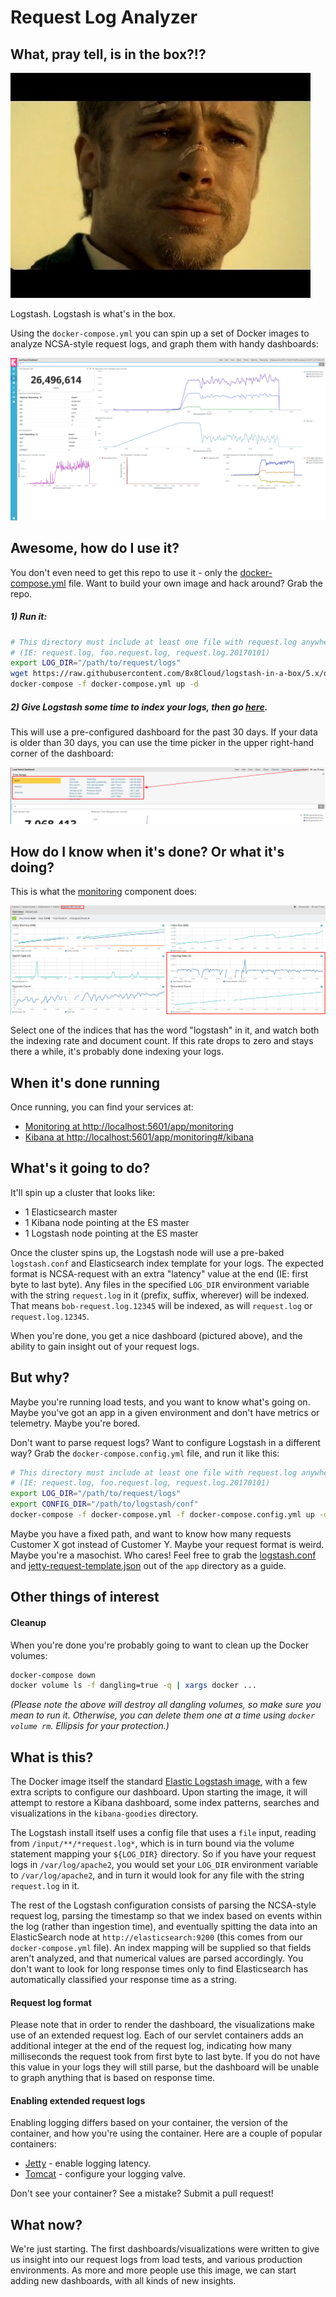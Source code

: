 Request Log Analyzer
=====

## What, pray tell, is in the box?!?
![What's in the box?](https://raw.githubusercontent.com/8x8Cloud/logstash-in-a-box/5.x/docs/whats-in-the-box.jpg)

Logstash. Logstash is what's in the box.

Using the `docker-compose.yml` you can spin up a set of Docker images to analyze NCSA-style request logs, and graph them with handy dashboards:

![Kibana dashboard](https://raw.githubusercontent.com/8x8Cloud/logstash-in-a-box/5.x/docs/kibana-dashboard.png)

## Awesome, how do I use it?

You don't even need to get this repo to use it - only the [docker-compose.yml](docker-compose.yml) file. Want to build your own image and hack around? Grab the repo.

##### 1) Run it:

```bash
# This directory must include at least one file with request.log anywhere in the file name
# (IE: request.log, foo.request.log, request.log.20170101)
export LOG_DIR="/path/to/request/logs"
wget https://raw.githubusercontent.com/8x8Cloud/logstash-in-a-box/5.x/docker-compose.yml
docker-compose -f docker-compose.yml up -d
```

##### 2) Give Logstash some time to index your logs, then go <a href="http://localhost:5601/app/kibana#/dashboard/8844a700-474b-11e8-abef-f366167d00c8?_g=(refreshInterval:(display:Off,pause:!f,value:0),time:(from:now-30d,mode:quick,to:now))&_a=(description:'A%20heads-up%20display%20of%20the%20things%20you%20care%20about',filters:!(),fullScreenMode:!f,options:(darkTheme:!f,hidePanelTitles:!f,useMargins:!f),panels:!((gridData:(h:2,i:'1',w:3,x:0,y:0),id:a02e6ff0-474a-11e8-abef-f366167d00c8,panelIndex:'1',type:visualization,version:'6.2.3'),(gridData:(h:3,i:'2',w:3,x:0,y:2),id:'24d5f0c0-474b-11e8-abef-f366167d00c8',panelIndex:'2',type:visualization,version:'6.2.3'),(gridData:(h:3,i:'3',w:3,x:0,y:5),id:'59ddd670-474b-11e8-abef-f366167d00c8',panelIndex:'3',type:visualization,version:'6.2.3'),(gridData:(h:3,i:'4',w:4,x:0,y:8),id:cb0630e0-474b-11e8-abef-f366167d00c8,panelIndex:'4',type:visualization,version:'6.2.3'),(gridData:(h:4,i:'5',w:9,x:3,y:0),id:'4799f9c0-474c-11e8-abef-f366167d00c8',panelIndex:'5',type:visualization,version:'6.2.3'),(gridData:(h:4,i:'6',w:9,x:3,y:4),id:'750b94e0-474c-11e8-abef-f366167d00c8',panelIndex:'6',type:visualization,version:'6.2.3'),(gridData:(h:3,i:'7',w:4,x:4,y:8),id:eb17e090-474b-11e8-abef-f366167d00c8,panelIndex:'7',type:visualization,version:'6.2.3'),(gridData:(h:3,i:'8',w:4,x:8,y:8),id:f9fb1b30-474c-11e8-abef-f366167d00c8,panelIndex:'8',type:visualization,version:'6.2.3')),query:(language:lucene,query:''),timeRestore:!t,title:'Result%20Log%20Dashboard',viewMode:view)">here</a>.

This will use a pre-configured dashboard for the past 30 days. If your data is older than 30 days, you can use the time picker in the upper right-hand corner of the dashboard:

![Kibana Timepicker](https://raw.githubusercontent.com/8x8Cloud/logstash-in-a-box/5.x/docs/kibana-time-picker.png)

## How do I know when it's done? Or what it's doing?

This is what the [monitoring](http://localhost:5601/app/monitoring#/elasticsearch) component does:

![Kibana Monitoring of Index](https://raw.githubusercontent.com/8x8Cloud/logstash-in-a-box/5.x/docs/monitoring-screen.png)

Select one of the indices that has the word "logstash" in it, and watch both the indexing rate and document count. If this rate drops to zero and stays there a while, it's probably done indexing your logs.

## When it's done running

Once running, you can find your services at:
 * [Monitoring at http://localhost:5601/app/monitoring](http://localhost:5601/app/monitoring)
 * [Kibana at http://localhost:5601/app/monitoring#/kibana](http://localhost:5601/app/monitoring#/kibana)

## What's it going to do?
It'll spin up a cluster that looks like:
 * 1 Elasticsearch master
 * 1 Kibana node pointing at the ES master
 * 1 Logstash node pointing at the ES master

Once the cluster spins up, the Logstash node will use a pre-baked `logstash.conf` and Elasticsearch index template for your logs. The expected format is NCSA-request with an extra "latency" value at the end (IE: first byte to last byte). Any files in the specified `LOG_DIR` environment variable with the string `request.log` in it (prefix, suffix, wherever) will be indexed. That means `bob-request.log.12345` will be indexed, as will `request.log` or `request.log.12345`.

When you're done, you get a nice dashboard (pictured above), and the ability to gain insight out of your request logs.

## But why?

Maybe you're running load tests, and you want to know what's going on. Maybe you've got an app in a given environment and don't have metrics or telemetry. Maybe you're bored.

Don't want to parse request logs? Want to configure Logstash in a different way? Grab the `docker-compose.config.yml` file, and run it like this:

```bash
# This directory must include at least one file with request.log anywhere in the file name
# (IE: request.log, foo.request.log, request.log.20170101)
export LOG_DIR="/path/to/request/logs"
export CONFIG_DIR="/path/to/logstash/conf"
docker-compose -f docker-compose.yml -f docker-compose.config.yml up -d
```

Maybe you have a fixed path, and want to know how many requests Customer X got instead of Customer Y. Maybe your request format is weird. Maybe you're a masochist. Who cares! Feel free to grab the [logstash.conf](https://raw.githubusercontent.com/8x8Cloud/logstash-in-a-box/5.x/app/logstash.conf) and [jetty-request-template.json](https://raw.githubusercontent.com/8x8Cloud/logstash-in-a-box/5.x/app/jetty-request-template.json) out of the `app` directory as a guide.

## Other things of interest

#### Cleanup

When you're done you're probably going to want to clean up the Docker volumes:

```bash
docker-compose down
docker volume ls -f dangling=true -q | xargs docker ...
```

*(Please note the above will destroy all dangling volumes, so make sure you mean to run it. Otherwise, you can delete them one at a time using `docker volume rm`. Ellipsis for your protection.)*

## What is this?
The Docker image itself the standard [Elastic Logstash image](https://www.docker.elastic.co/), with a few extra scripts to configure our dashboard. Upon starting the image, it will attempt to restore a Kibana dashboard, some index patterns, searches and visualizations in the `kibana-goodies` directory.

The Logstash install itself uses a config file that uses a `file` input, reading from `/input/**/*request.log*`, which is in turn bound via the volume statement mapping your `${LOG_DIR}` directory. So if you have your request logs in `/var/log/apache2`, you would set your `LOG_DIR` environment variable to `/var/log/apache2`, and in turn it would look for any file with the string `request.log` in it.

The rest of the Logstash configuration consists of parsing the NCSA-style request log, parsing the timestamp so that we index based on events within the log (rather than ingestion time), and eventually spitting the data into an ElasticSearch node at `http://elasticsearch:9200` (this comes from our `docker-compose.yml` file). An index mapping will be supplied so that fields aren't analyzed, and that numerical values are parsed accordingly. You don't want to look for long response times only to find Elasticsearch has automatically classified your response time as a string.

#### Request log format

Please note that in order to render the dashboard, the visualizations make use of an extended request log. Each of our servlet containers adds an additional integer at the end of the request log, indicating how many milliseconds the request took from first byte to last byte. If you do not have this value in your logs they will still parse, but the dashboard will be unable to graph anything that is based on response time.

#### Enabling extended request logs

Enabling logging differs based on your container, the version of the container, and how you're using the container. Here are a couple of popular containers:

 * [Jetty](http://www.eclipse.org/jetty/documentation/9.3.x/configuring-jetty-request-logs.html) - enable logging latency.
 * [Tomcat](https://tomcat.apache.org/tomcat-8.0-doc/config/valve.html#Access_Logging) - configure your logging valve.

Don't see your container? See a mistake? Submit a pull request!

## What now?
We're just starting. The first dashboards/visualizations were written to give us insight into our request logs from load tests, and various production environments. As more and more people use this image, we can start adding new dashboards, with all kinds of new insights.
